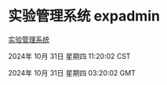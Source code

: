 # 实验管理系统 expadmin
[实验管理系统](http://219.139.197.74:56808/expadmin-782313d2-e1b1-4ea7-932e-3a55e6a1a4d0/)

2024年 10月 31日 星期四 11:20:02 CST

2024年 10月 31日 星期四 03:20:02 GMT
